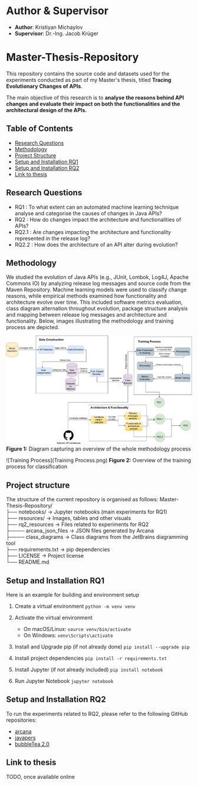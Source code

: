 # Author & Supervisor
- **Author**: Kristiyan Michaylov
- **Supervisor**: Dr.-Ing. Jacob Krüger

# Master-Thesis-Repository
This repository contains the source code and datasets used for the experiments conducted as part of my Master's thesis, titled **Tracing Evolutionary Changes of APIs**.

The main objective of this research is to **analyse the reasons behind API changes and evaluate their impact on both the functionalities and the architectural design of the APIs.**

## Table of Contents

- [Research Questions](#research-questions)
- [Methodology](#methodology)
- [Project Structure](#project-structure-)
- [Setup and Installation RQ1](#setup-and-installation-rq1)
- [Setup and Installation RQ2](#setup-and-installation-rq2)
- [Link to thesis](#link-to-thesis)

## Research Questions
- RQ1 : To what extent can an automated machine learning technique analyse
and categorise the causes of changes in Java APIs?
- RQ2 : How do changes impact the architecture and functionalities of APIs?
- RQ2.1 : Are changes impacting the architecture and functionality represented
in the release log?
- RQ2.2 : How does the architecture of an API alter during evolution?
## Methodology
We studied the evolution of Java APIs (e.g., JUnit, Lombok, Log4J, Apache Commons IO) by analyzing release log messages and source code from the Maven Repository.
Machine learning models were used to classify change reasons, while empirical methods examined how functionality and architecture evolve over time.
This included software metrics evaluation, class diagram alternation throughout evolution, package structure analysis and mapping between release log messages and architecture and functionality. 
Below, images illustrating the methodology and training process are depicted.

![Methodology](Methodology.png)
**Figure 1:** Diagram capturing an overview of the whole methodology process


![Training Process](Training Process.png)
**Figure 2:** Overview of the training process for classification

## Project structure 
The structure of the current repository is organised as follows:
Master-Thesis-Repository/ \
├── notebooks/             &rarr; Jupyter notebooks (main experiments for RQ1) \
├── resources/             &rarr; Images, tables and other visuals \
├── rq2_resources          &rarr; Files related to experiments for RQ2 \
├──── arcana_json_files &rarr; JSON files generated by Arcana \
├──── class_diagrams    &rarr; Class diagrams from the JetBrains diagramming tool \
├── requirements.txt       &rarr; pip dependencies \
├── LICENSE                &rarr; Project license \
└── README.md 

## Setup and Installation RQ1
Here is an example for building and environment setup

1. Create a virtual environment
`python -m venv venv`

2. Activate the virtual environment

    * On macOS/Linux:
    `source venv/bin/activate`
    * On Windows:
    `venv\Scripts\activate`

3. Install and Upgrade pip (if not already done)
`pip install --upgrade pip`

4. Install project dependencies
`pip install -r requirements.txt`

5. Install Jupyter (if not already included)
`pip install notebook`

6. Run Jupyter Notebook
`jupyter notebook`

## Setup and Installation RQ2
To run the experiments related to RQ2, please refer to the following GitHub repositories:
* [arcana](https://github.com/rsatrioadi/arcana)
* [javapers](https://github.com/rsatrioadi/javapers)
* [bubbleTea 2.0](https://github.com/rsatrioadi/bubbletea-v2)

## Link to thesis
TODO, once available online
